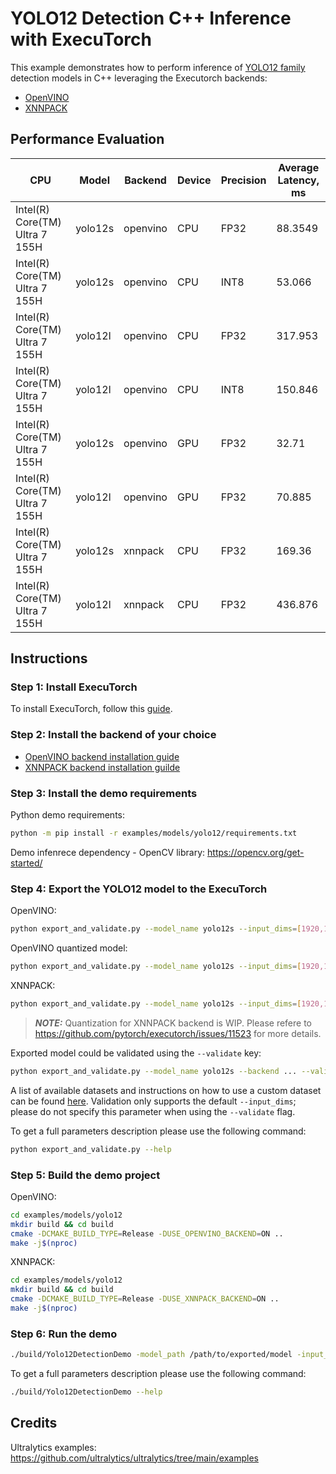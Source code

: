 # YOLO12 Detection C++ Inference with ExecuTorch

This example demonstrates how to perform inference of [YOLO12 family](https://docs.ultralytics.com/models/yolo12/) detection models in C++ leveraging the Executorch backends:

- [OpenVINO](../../../backends/openvino/README.md)
- [XNNPACK](../../../backends/xnnpack/README.md)

## Performance Evaluation

| CPU                            | Model   | Backend  | Device | Precision | Average Latency, ms |
|--------------------------------|---------|----------|--------|-----------|---------------------|
| Intel(R) Core(TM) Ultra 7 155H | yolo12s | openvino | CPU    | FP32      | 88.3549             |
| Intel(R) Core(TM) Ultra 7 155H | yolo12s | openvino | CPU    | INT8      | 53.066              |
| Intel(R) Core(TM) Ultra 7 155H | yolo12l | openvino | CPU    | FP32      | 317.953             |
| Intel(R) Core(TM) Ultra 7 155H | yolo12l | openvino | CPU    | INT8      | 150.846             |
| Intel(R) Core(TM) Ultra 7 155H | yolo12s | openvino | GPU    | FP32      | 32.71               |
| Intel(R) Core(TM) Ultra 7 155H | yolo12l | openvino | GPU    | FP32      | 70.885              |
| Intel(R) Core(TM) Ultra 7 155H | yolo12s | xnnpack  | CPU    | FP32      | 169.36              |
| Intel(R) Core(TM) Ultra 7 155H | yolo12l | xnnpack  | CPU    | FP32      | 436.876             |

## Instructions

### Step 1: Install ExecuTorch

To install ExecuTorch, follow this [guide](https://pytorch.org/executorch/stable/getting-started-setup.html).

### Step 2: Install the backend of your choice

- [OpenVINO backend installation guide](../../../backends/openvino/README.md#build-instructions)
- [XNNPACK backend installation guilde](https://pytorch.org/executorch/stable/tutorial-xnnpack-delegate-lowering.html#running-the-xnnpack-model-with-cmake)

### Step 3: Install the demo requirements

Python demo requirements:

```bash
python -m pip install -r examples/models/yolo12/requirements.txt
```

Demo infenrece dependency - OpenCV library:
<https://opencv.org/get-started/>

### Step 4: Export the YOLO12 model to the ExecuTorch

OpenVINO:

```bash
python export_and_validate.py --model_name yolo12s --input_dims=[1920,1080]  --backend openvino --device CPU
```

OpenVINO quantized model:

```bash
python export_and_validate.py --model_name yolo12s --input_dims=[1920,1080]  --backend openvino --quantize --video_input /path/to/calibration/video --device CPU
```

XNNPACK:

```bash
python export_and_validate.py --model_name yolo12s --input_dims=[1920,1080] --backend xnnpack
```

> **_NOTE:_**  Quantization for XNNPACK backend is WIP. Please refere to <https://github.com/pytorch/executorch/issues/11523> for more details.

Exported model could be validated using the `--validate` key:

```bash
python export_and_validate.py --model_name yolo12s --backend ... --validate dataset_name.yaml
```

A list of available datasets and instructions on how to use a custom dataset can be found [here](https://docs.ultralytics.com/datasets/detect/).
Validation only supports the default `--input_dims`; please do not specify this parameter when using the `--validate` flag.

To get a full parameters description please use the following command:

```bash
python export_and_validate.py --help
```

### Step 5: Build the demo project

OpenVINO:

```bash
cd examples/models/yolo12
mkdir build && cd build
cmake -DCMAKE_BUILD_TYPE=Release -DUSE_OPENVINO_BACKEND=ON ..
make -j$(nproc)
```

XNNPACK:

```bash
cd examples/models/yolo12
mkdir build && cd build
cmake -DCMAKE_BUILD_TYPE=Release -DUSE_XNNPACK_BACKEND=ON ..
make -j$(nproc)
```

### Step 6: Run the demo

```bash
./build/Yolo12DetectionDemo -model_path /path/to/exported/model -input_path /path/to/video/file -output_path /path/to/output/annotated/video
```

To get a full parameters description please use the following command:

```bash
./build/Yolo12DetectionDemo --help
```

## Credits

Ultralytics examples: <https://github.com/ultralytics/ultralytics/tree/main/examples>
